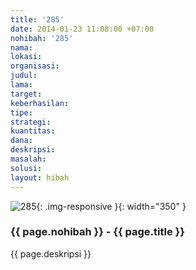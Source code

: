 ```yaml
---
title: '285'
date: 2014-01-23 11:08:00 +07:00
nohibah: '285'
nama: 
lokasi: 
organisasi: 
judul: 
lama: 
target: 
keberhasilan: 
tipe: 
strategi: 
kuantitas: 
dana: 
deskripsi: 
masalah: 
solusi: 
layout: hibah
---
```


![285](/static/img/hibahcms/285.png){: .img-responsive }{: width="350" }

### {{ page.nohibah }} - {{ page.title }}

{{ page.deskripsi }}
